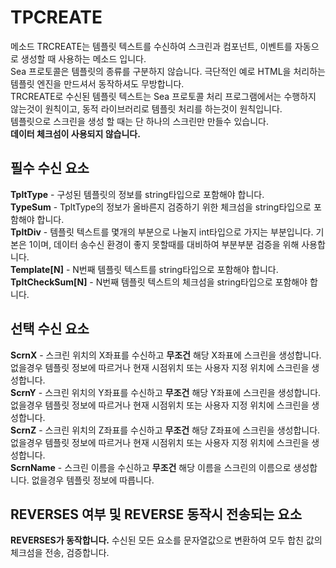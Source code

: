 # TPCREATE
메소드 TRCREATE는 템플릿 텍스트를 수신하여 스크린과 컴포넌트, 이벤트를 자동으로 생성할 때 사용하는 메소드 입니다.<br>
Sea 프로토콜은 템플릿의 종류를 구분하지 않습니다. 극단적인 예로 HTML을 처리하는 템플릿 엔진을 만드셔서 동작하셔도 무방합니다.<br>
TRCREATE로 수신된 템플릿 텍스트는 Sea 프로토콜 처리 프로그램에서는 수행하지 않는것이 원칙이고, 동적 라이브러리로 템플릿 처리를 하는것이 원칙입니다.<br>
템플릿으로 스크린을 생성 할 때는 단 하나의 스크린만 만들수 있습니다.<br>
**데이터 체크섬이 사용되지 않습니다.**

## 필수 수신 요소
**TpltType** - 구성된 템플릿의 정보를 string타입으로 포함해야 합니다.<br>
**TypeSum** - TpltType의 정보가 올바른지 검증하기 위한 체크섬을 string타입으로 포함해야 합니다.<br>
**TpltDiv** - 템플릿 텍스트를 몇개의 부분으로 나눌지 int타입으로 가지는 부분입니다. 기본은 1이며, 데이터 송수신 환경이 좋지 못할때를 대비하여 부분부분 검증을 위해 사용합니다.<br>
**Template[N]** - N번째 템플릿 텍스트를 string타입으로 포함해야 합니다.<br>
**TpltCheckSum[N]** - N번째 템플릿 텍스트의 체크섬을 string타입으로 포함해야 합니다.

## 선택 수신 요소
**ScrnX** - 스크린 위치의 X좌표를 수신하고 **무조건** 해당 X좌표에 스크린을 생성합니다. 없을경우 템플릿 정보에 따르거나 현재 시점위치 또는 사용자 지정 위치에 스크린을 생성합니다.<br>
**ScrnY** - 스크린 위치의 Y좌표를 수신하고 **무조건** 해당 Y좌표에 스크린을 생성합니다. 없을경우 템플릿 정보에 따르거나 현재 시점위치 또는 사용자 지정 위치에 스크린을 생성합니다.<br>
**ScrnZ** - 스크린 위치의 Z좌표를 수신하고 **무조건** 해당 Z좌표에 스크린을 생성합니다. 없을경우 템플릿 정보에 따르거나 현재 시점위치 또는 사용자 지정 위치에 스크린을 생성합니다.<br>
**ScrnName** - 스크린 이름을 수신하고 **무조건** 해당 이름을 스크린의 이름으로 생성합니다. 없을경우 템플릿 정보에 따릅니다.

## REVERSES 여부 및 REVERSE 동작시 전송되는 요소
**REVERSES가 동작합니다.**
수신된 모든 요소를 문자열값으로 변환하여 모두 합친 값의 체크섬을 전송, 검증합니다.